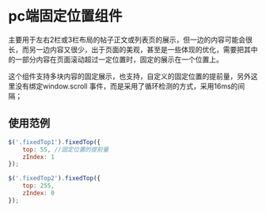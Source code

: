 # pc端固定位置组件

主要用于左右2栏或3栏布局的帖子正文或列表页的展示，但一边的内容可能会很长，而另一边内容又很少，出于页面的美观，甚至是一些体现的优化，需要把其中的一部分内容在页面滚动超过一定位置时，固定的展示在一个位置上。

这个组件支持多块内容的固定展示，也支持，自定义的固定位置的提前量，另外这里没有绑定window.scroll  事件，而是采用了循环检测的方式，采用16ms的间隔；

## 使用范例
```javascript
$('.fixedTop1').fixedTop({
    top: 55, //固定位置的提前量
    zIndex: 1
});

$('.fixedTop2').fixedTop({
    top: 255,
    zIndex: 0
});
```
